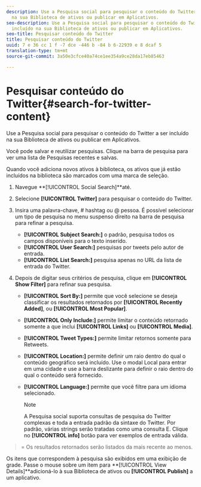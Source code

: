 ```yaml
---
description: Use a Pesquisa social para pesquisar o conteúdo do Twitter a ser incluído
  na sua Biblioteca de ativos ou publicar em Aplicativos.
seo-description: Use a Pesquisa social para pesquisar o conteúdo do Twitter a ser
  incluído na sua Biblioteca de ativos ou publicar em Aplicativos.
seo-title: Pesquisar conteúdo do Twitter
title: Pesquisar conteúdo do Twitter
uuid: 7 e 36 cc 1 f -7 dce -446 b -84 b 6-22939 e 8 dcaf 5
translation-type: tm+mt
source-git-commit: 3a50e3cfce40a74ce1ee354a9ce28da17eb85463

---
```



# Pesquisar conteúdo do Twitter{#search-for-twitter-content}

Use a Pesquisa social para pesquisar o conteúdo do Twitter a ser incluído na sua Biblioteca de ativos ou publicar em Aplicativos.

Você pode salvar e reutilizar pesquisas. Clique na barra de pesquisa para ver uma lista de Pesquisas recentes e salvas.

Quando você adiciona novos ativos à biblioteca, os ativos que já estão incluídos na biblioteca são marcados com uma marca de seleção.

1. Navegue **[!UICONTROL Social Search]**até.
1. Selecione **[!UICONTROL Twitter]** para pesquisar o conteúdo do Twitter.
1. Insira uma palavra-chave, # hashtag ou @ pessoa. É possível selecionar um tipo de pesquisa no menu suspenso direito na barra de pesquisa para refinar a pesquisa.

   * **[!UICONTROL Subject Search:]** o padrão, pesquisa todos os campos disponíveis para o texto inserido.
   * **[!UICONTROL User Search:]** pesquisas por tweets pelo autor de entrada.
   * **[!UICONTROL List Search:]** pesquisa apenas no URL da lista de entrada do Twitter.

1. Depois de digitar seus critérios de pesquisa, clique em **[!UICONTROL Show Filter]** para refinar sua pesquisa.

   * **[!UICONTROL Sort By:]** permite que você selecione se deseja classificar os resultados retornados por **[!UICONTROL Recently Added]**, ou **[!UICONTROL Most Popular]**.

   * **[!UICONTROL Only Include:]** permite limitar o conteúdo retornado somente a que inclui **[!UICONTROL Links]** ou **[!UICONTROL Media]**.

   * **[!UICONTROL Tweet Types:]** permite limitar retornos somente para Retweets.
   * **[!UICONTROL Location:]** permite definir um raio dentro do qual o conteúdo geográfico será incluído. Use o modal Local para entrar em uma cidade e use a barra deslizante para definir o raio dentro do qual o conteúdo será fornecido.
   * **[!UICONTROL Language:]** permite que você filtre para um idioma selecionado.

      >[!NOTE]
      >
      >A Pesquisa social suporta consultas de pesquisa do Twitter complexas e toda a entrada padrão da sintaxe do Twitter. Por padrão, várias strings serão tratadas como uma consulta E. Clique no **[!UICONTROL info]** botão para ver exemplos de entrada válida.

>= Os resultados retornados serão listados da mais recente ao menos.

Os itens que correspondem à pesquisa são exibidos em uma exibição de grade. Passe o mouse sobre um item para **[!UICONTROL View Details]**adicioná-lo à sua Biblioteca de ativos ou **[!UICONTROL Publish]** a um aplicativo.